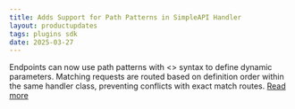 ```yaml
---
title: Adds Support for Path Patterns in SimpleAPI Handler
layout: productupdates
tags: plugins sdk
date: 2025-03-27 
---
```

Endpoints can now use path patterns with <> syntax to define dynamic parameters. Matching requests are routed based on definition order within the same handler class, preventing conflicts with exact match routes. [Read more](/sdk/handlers-simpleapi/#path-patterns)
